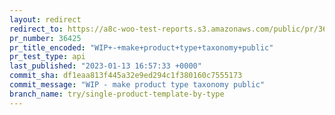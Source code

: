 ```yaml
---
layout: redirect
redirect_to: https://a8c-woo-test-reports.s3.amazonaws.com/public/pr/36425/api/index.html
pr_number: 36425
pr_title_encoded: "WIP+-+make+product+type+taxonomy+public"
pr_test_type: api
last_published: "2023-01-13 16:57:33 +0000"
commit_sha: df1eaa813f445a32e9ed294c1f380160c7555173
commit_message: "WIP - make product type taxonomy public"
branch_name: try/single-product-template-by-type
---
```

